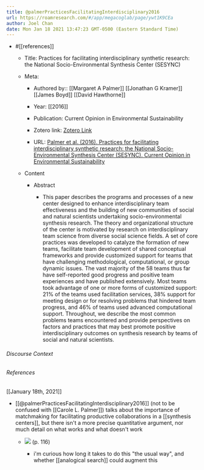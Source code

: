 ```yaml
---
title: @palmerPracticesFacilitatingInterdisciplinary2016
url: https://roamresearch.com/#/app/megacoglab/page/ywt1K9CEa
author: Joel Chan
date: Mon Jan 18 2021 13:47:23 GMT-0500 (Eastern Standard Time)
---
```


- #[[references]]

    - Title: Practices for facilitating interdisciplinary synthetic research: the National Socio-Environmental Synthesis Center (SESYNC)

    - Meta:

        - Authored by:: [[Margaret A Palmer]] [[Jonathan G Kramer]] [[James Boyd]] [[David Hawthorne]]

        - Year: [[2016]]

        - Publication: Current Opinion in Environmental Sustainability

        - Zotero link: [Zotero Link](zotero://select/items/1_VJYETU9X)

        - URL: [Palmer et al. (2016). Practices for facilitating interdisciplinary synthetic research: the National Socio-Environmental Synthesis Center (SESYNC). Current Opinion in Environmental Sustainability](http://www.sciencedirect.com/science/article/pii/S1877343516300033)

    - Content

        - Abstract

            - This paper describes the programs and processes of a new center designed to enhance interdisciplinary team effectiveness and the building of new communities of social and natural scientists undertaking socio-environmental synthesis research. The theory and organizational structure of the center is motivated by research on interdisciplinary team science from diverse social science fields. A set of core practices was developed to catalyze the formation of new teams, facilitate team development of shared conceptual frameworks and provide customized support for teams that have challenging methodological, computational, or group dynamic issues. The vast majority of the 58 teams thus far have self-reported good progress and positive team experiences and have published extensively. Most teams took advantage of one or more forms of customized support: 21% of the teams used facilitation services, 38% support for meeting design or for resolving problems that hindered team progress, and 46% of teams used advanced computational support. Throughout, we describe the most common problems teams encountered and provide perspectives on factors and practices that may best promote positive interdisciplinary outcomes on synthesis research by teams of social and natural scientists.

###### Discourse Context



###### References

[[January 18th, 2021]]

- [[@palmerPracticesFacilitatingInterdisciplinary2016]] (not to be confused with [[Carole L. Palmer]]) talks about the importance of matchmaking for facilitating productive collaborations in a [[synthesis centers]], but there isn't a more precise quantitative argument, nor much detail on what works and what doesn't work

    - ![](https://firebasestorage.googleapis.com/v0/b/firescript-577a2.appspot.com/o/imgs%2Fapp%2Fmegacoglab%2FojPsmZVrkE.png?alt=media&token=f9e5f413-d32d-408e-842c-6ac7da948140) (p. 116)

        - i'm curious how long it takes to do this "the usual way", and whether [[analogical search]] could augment this
